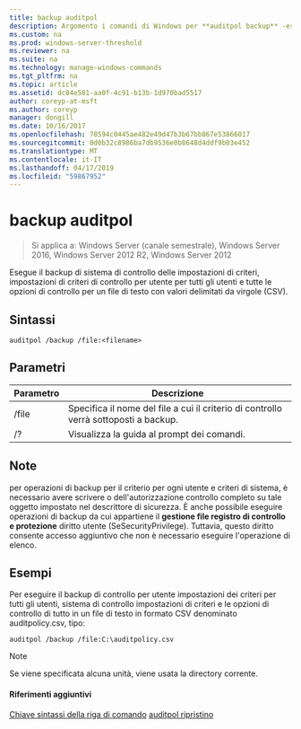 ```yaml
---
title: backup auditpol
description: Argomento i comandi di Windows per **auditpol backup** -esegue il backup di sistema di controllo delle impostazioni di criteri, impostazioni di criteri di controllo per utente per tutti gli utenti e tutte le opzioni di controllo per un file di testo con valori delimitati da virgole (CSV).
ms.custom: na
ms.prod: windows-server-threshold
ms.reviewer: na
ms.suite: na
ms.technology: manage-windows-commands
ms.tgt_pltfrm: na
ms.topic: article
ms.assetid: dc84e581-aa0f-4c91-b13b-1d970bad5517
author: coreyp-at-msft
ms.author: coreyp
manager: dongill
ms.date: 10/16/2017
ms.openlocfilehash: 78594c0445ae482e49d47b3b67bb867e53866017
ms.sourcegitcommit: 0d0b32c8986ba7db9536e0b8648d4ddf9b03e452
ms.translationtype: MT
ms.contentlocale: it-IT
ms.lasthandoff: 04/17/2019
ms.locfileid: "59867952"
---
```

# <a name="auditpol-backup"></a>backup auditpol

>Si applica a: Windows Server (canale semestrale), Windows Server 2016, Windows Server 2012 R2, Windows Server 2012

Esegue il backup di sistema di controllo delle impostazioni di criteri, impostazioni di criteri di controllo per utente per tutti gli utenti e tutte le opzioni di controllo per un file di testo con valori delimitati da virgole (CSV).

## <a name="syntax"></a>Sintassi
```
auditpol /backup /file:<filename>
```
## <a name="parameters"></a>Parametri
|Parametro|Descrizione|
|-------|--------|
|/file|Specifica il nome del file a cui il criterio di controllo verrà sottoposti a backup.|
|/?|Visualizza la guida al prompt dei comandi.|
## <a name="remarks"></a>Note
per operazioni di backup per il criterio per ogni utente e criteri di sistema, è necessario avere scrivere o dell'autorizzazione controllo completo su tale oggetto impostato nel descrittore di sicurezza. È anche possibile eseguire operazioni di backup da cui appartiene il **gestione file registro di controllo e protezione** diritto utente (SeSecurityPrivilege). Tuttavia, questo diritto consente accesso aggiuntivo che non è necessario eseguire l'operazione di elenco.
## <a name="BKMK_examples"></a>Esempi
Per eseguire il backup di controllo per utente impostazioni dei criteri per tutti gli utenti, sistema di controllo impostazioni di criteri e le opzioni di controllo di tutto in un file di testo in formato CSV denominato auditpolicy.csv, tipo:
```
auditpol /backup /file:C:\auditpolicy.csv 
```
> [!NOTE]
> Se viene specificata alcuna unità, viene usata la directory corrente.
#### <a name="additional-references"></a>Riferimenti aggiuntivi
[Chiave sintassi della riga di comando](command-line-syntax-key.md)
[auditpol ripristino](auditpol-restore.md)
